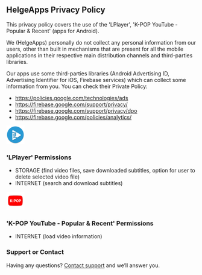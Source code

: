 ## HelgeApps Privacy Policy

This privacy policy covers the use of the 'LPlayer', 'K-POP YouTube - Popular & Recent' (apps for Android).

We (HelgeApps) personally do not collect any personal information from our users, other than built in mechanisms that are present for all the mobile applications in their respective main distribution channels and third-parties libraries.

Our apps use some third-parties libraries (Android Advertising ID, Advertising Identifier for iOS, Firebase services) which can collect some information from you. You can check their Private Policy:
- https://policies.google.com/technologies/ads
- https://firebase.google.com/support/privacy/
- https://firebase.google.com/support/privacy/dpo
- https://firebase.google.com/policies/analytics/


<a href="https://play.google.com/store/apps/details?id=com.helge.lplayer"><img src="ic_launcher.png" alt="LPlayer" class="inline"/></a>
### 'LPlayer' Permissions

- STORAGE (find video files, save downloaded subtitles, option for user to delete selected video file)
- INTERNET (search and download subtitles)

<a href="https://play.google.com/store/apps/details?id=com.helge.kpopyoutube"><img src="kpop_tube.png" alt="K-POP Tube" class="inline"/></a>
### 'K-POP YouTube - Popular & Recent' Permissions

- INTERNET (load video information)

### Support or Contact

Having any questions? [Сontact support](mailto://8helge8@gmail.com) and we’ll answer you.
